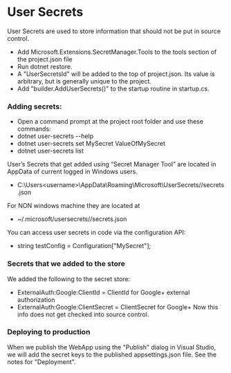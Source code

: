﻿# User Secrets
User Secrets are used to store information that should not be put in source control.
* Add Microsoft.Extensions.SecretManager.Tools to the tools section of the project.json file
* Run dotnet restore.
* A "UserSecretsId" will be added to the top of project.json. Its value is arbitrary, but is generally unique to the project.
* Add "builder.AddUserSecrets()" to the startup routine in startup.cs. 

### Adding secrets:
* Open a command prompt at the project root folder and use these commands:
* dotnet user-secrets --help
* dotnet user-secrets set MySecret ValueOfMySecret
* dotnet user-secrets list

User’s Secrets that get added using “Secret Manager Tool” are located in AppData of current logged in Windows users.
* C:\Users\<username>\AppData\Roaming\Microsoft\UserSecrets/<userSecretsId>/secrets.json

For NON windows machine they are located at 
* ~/.microsoft/usersecrets/<userSecretsId>/secrets.json

You can access user secrets in code via the configuration API:
  * string testConfig = Configuration["MySecret"];

 ### Secrets that we added to the store
We added the following to the secret store:
 * ExternalAuth:Google:ClientId = ClientId for Google+ external authorization
 * ExternalAuth:Google:ClientSecret = ClientSecret for Google+
 Now this info does not get checked into source control.


 ### Deploying to production
When we publish the WebApp using the "Publish" dialog in Visual Studio, we will add the secret keys to the published appsettings.json file.
See the notes for "Deployment".

  
